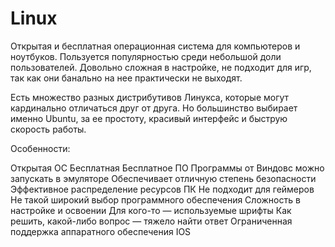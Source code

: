 # **Linux**  

Открытая и бесплатная операционная система для компьютеров и ноутбуков. Пользуется популярностью среди небольшой доли пользователей. Довольно сложная в настройке, не подходит для игр, так как они банально на нее практически не выходят.



Есть множество разных дистрибутивов Линукса, которые могут кардинально отличаться друг от друга. Но большинство выбирает именно Ubuntu, за ее простоту, красивый интерфейс и быструю скорость работы.

Особенности:

Открытая ОС
Бесплатная
Бесплатное ПО
Программы от Виндовс можно запускать в эмуляторе
Обеспечивает отличную степень безопасности
Эффективное распределение ресурсов ПК
Не подходит для геймеров
Не такой широкий выбор программного обеспечения
Сложность в настройке и освоении
Для кого-то — используемые шрифты
Как решить, какой-либо вопрос — тяжело найти ответ
Ограниченная поддержка аппаратного обеспечения
IOS
